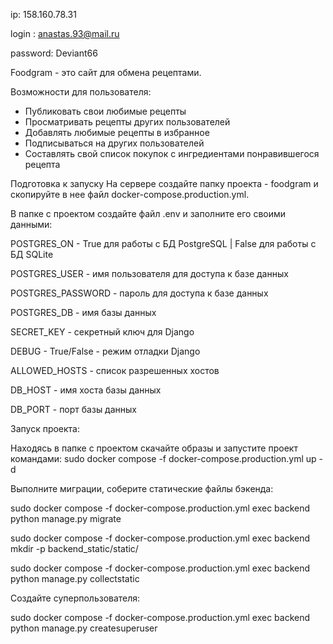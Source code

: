ip: 158.160.78.31

login : anastas.93@mail.ru

password: Deviant66


Foodgram - это сайт для обмена рецептами. 

Возможности для пользователя:

- Публиковать свои любимые рецепты
- Просматривать рецепты других пользователей 
- Добавлять любимые рецепты в избранное
- Подписываться на других пользователей
- Составлять свой список покупок с ингредиентами понравившегося рецепта

Подготовка к запуску
На сервере создайте папку проекта - foodgram и скопируйте в нее файл docker-compose.production.yml.

В папке с проектом создайте файл .env и заполните его своими данными:

POSTGRES_ON - True для работы с БД PostgreSQL | False для работы с БД SQLite

POSTGRES_USER - имя пользователя для доступа к базе данных

POSTGRES_PASSWORD - пароль для доступа к базе данных

POSTGRES_DB - имя базы данных

SECRET_KEY - секретный ключ для Django

DEBUG - True/False - режим отладки Django

ALLOWED_HOSTS - список разрешенных хостов

DB_HOST - имя хоста базы данных

DB_PORT - порт базы данных

Запуск проекта:

Находясь в папке с проектом скачайте образы и запустите проект командами:
sudo docker compose -f docker-compose.production.yml up -d

Выполните миграции, соберите статические файлы бэкенда:

sudo docker compose -f docker-compose.production.yml exec backend python manage.py migrate

sudo docker compose -f docker-compose.production.yml exec backend mkdir -p backend_static/static/

sudo docker compose -f docker-compose.production.yml exec backend python manage.py collectstatic


Создайте суперпользователя:

sudo docker compose -f docker-compose.production.yml exec backend python manage.py createsuperuser
